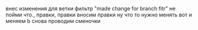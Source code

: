 внес изменения для ветки фильтр
"made change for branch fitr"
не пойми что., правки, правки 
вносим правки
ну что то нужно менять
вот и меняем
b снова проводим сменочки
